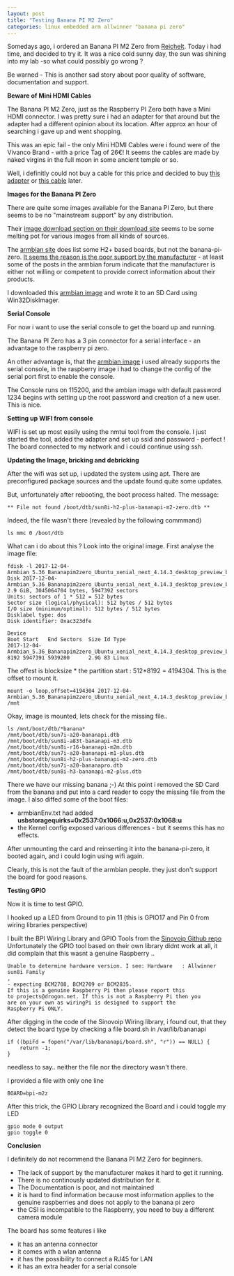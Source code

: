 ```yaml
---
layout: post
title: "Testing Banana PI M2 Zero"
categories: linux embedded arm allwinner "banana pi zero"
---
```


Somedays ago, i ordered an Banana PI M2 Zero from [Reichelt][1]. Today i had time, and decided to try it. 
It was a nice cold sunny day, the sun was shining into my lab -so what could possibly go wrong ?

Be warned  - This is another sad story about poor quality of software, documentation and support. 

**Beware of Mini HDMI Cables**

The Banana PI M2 Zero, just as the Raspberry PI Zero both have a Mini HDMI connector. I was pretty sure i had an adapter for that around but the adapter had a different opinion about its location. After approx an hour of searching i gave up and went shopping. 

This was an epic fail - the only Mini HDMI Cables were i found were of the Vivanco Brand - with a price Tag of 26€! 
It seems the cables are made by naked virgins in the full moon in some ancient temple or so. 

Well, i definitly could not buy a cable for this price and decided to buy [this adapter][2] or [this cable][8] later.

**Images for the Banana PI Zero**

There are quite some images available for the Banana PI Zero, but there seems to be no "mainstream support" by any distribution.

Their [image download section on their download site][4]  seems to be some melting pot for various images from all kinds of sources.

The [armbian site][5] does list some H2+ based boards, but not the banana-pi-zero. [It seems the reason is the poor support by the manufacturer][6] - at least some of the posts in the armbian forum indicate that the manufacturer is either not willing or competent to provide correct information about their products. 

I downloaded this [armbian image][3] and wrote it to an SD Card using Win32DiskImager.

**Serial Console**

For now i want to use the serial console to get the board up and running.

The Banana PI Zero has a 3 pin connector for a serial interface - an advantage to the raspberry pi zero. 

An other advantage is, that the [armbian image][3] i used already supports the serial console, in the raspberry image i had to change the config of the serial port first to enable the console.

The Console runs on 115200, and the ambian image with default password 1234 begins with setting up the root password and creation of a new user. This is nice.

**Setting up WIFI from console**

WIFI is set up most easily using the nmtui tool from the console. I just started the tool, added the adapter and set up ssid and password - perfect !
The board connected to my network and i could continue using ssh.


**Updating the Image, bricking and debricking**

After the wifi was set up, i updated the system using apt. There are preconfigured package sources and the update found quite some updates. 

But, unfortunately after rebooting, the boot process halted. The message: 

    ** File not found /boot/dtb/sun8i-h2-plus-bananapi-m2-zero.dtb **
    
Indeed, the file wasn't there (revealed by the following commmand)
   
    ls mmc 0 /boot/dtb 

What can i do about this ? Look into the original image. First analyse the image file:

    fdisk -l 2017-12-04-Armbian_5.36_Bananapim2zero_Ubuntu_xenial_next_4.14.3_desktop_preview_build_by_bpi.img.img
    Disk 2017-12-04-Armbian_5.36_Bananapim2zero_Ubuntu_xenial_next_4.14.3_desktop_preview_build_by_bpi.img.img: 2.9 GiB, 3045064704 bytes, 5947392 sectors
    Units: sectors of 1 * 512 = 512 bytes
    Sector size (logical/physical): 512 bytes / 512 bytes
    I/O size (minimum/optimal): 512 bytes / 512 bytes
    Disklabel type: dos
    Disk identifier: 0xac323dfe

    Device                                                                                                      Boot Start   End Sectors  Size Id Type
    2017-12-04-Armbian_5.36_Bananapim2zero_Ubuntu_xenial_next_4.14.3_desktop_preview_build_by_bpi.img.img       8192 5947391 5939200      2.9G 83 Linux

The offest is blocksize * the partition start : 512*8192 = 4194304. This is the offset to mount it.

    mount -o loop,offset=4194304 2017-12-04-Armbian_5.36_Bananapim2zero_Ubuntu_xenial_next_4.14.3_desktop_preview_build_by_bpi.img.img  /mnt

Okay, image is mounted, lets check for the missing file..
    
    ls /mnt/boot/dtb/*banana*
    /mnt/boot/dtb/sun7i-a20-bananapi.dtb
    /mnt/boot/dtb/sun8i-a83t-bananapi-m3.dtb
    /mnt/boot/dtb/sun8i-r16-bananapi-m2m.dtb
    /mnt/boot/dtb/sun7i-a20-bananapi-m1-plus.dtb
    /mnt/boot/dtb/sun8i-h2-plus-bananapi-m2-zero.dtb
    /mnt/boot/dtb/sun7i-a20-bananapro.dtb
    /mnt/boot/dtb/sun8i-h3-bananapi-m2-plus.dtb
    
There we have our missing banana ;-)
At this point i removed the SD Card from the banana and put into a card reader to copy the missing file from the image.
I also diffed some of the boot files: 

 * armbianEnv.txt had added **usbstoragequirks=0x2537:0x1066:u,0x2537:0x1068:u**
 * the Kernel config exposed various differences - but it seems this has no effects.

After unmounting the card and reinserting it into the banana-pi-zero, it booted again, and i could login using wifi again. 

Clearly, this is not the fault of the armbian people. they just don't support the board for good reasons. 

**Testing GPIO**

Now it is time to test GPIO. 

I hooked up a LED from Ground to pin 11 (this is GPIO17 and Pin 0 from wiring libraries perspective)

I built the BPI Wiring Library and GPIO Tools from the [Sinovoip Github repo][7]
Unfortunately the GPIO tool based on their own library didnt work at all, it did complain that 
this wasnt a genuine Raspberry .. 

    Unable to determine hardware version. I see: Hardware   : Allwinner sun8i Family
    ,
    - expecting BCM2708, BCM2709 or BCM2835.
    If this is a genuine Raspberry Pi then please report this
    to projects@drogon.net. If this is not a Raspberry Pi then you
    are on your own as wiringPi is designed to support the
    Raspberry Pi ONLY.

After digging in the code of the Sinovoip Wiring library, i found out, that they detect the board type by 
checking a file board.sh in /var/lib/bananapi

    if ((bpiFd = fopen("/var/lib/bananapi/board.sh", "r")) == NULL) {
        return -1;
    }
    
needless to say.. neither the file nor the directory wasn't there. 

I provided a file with only one line

    BOARD=bpi-m2z

After this trick, the GPIO Library recognized the Board and i could toggle my LED

    gpio mode 0 output
    gpio toggle 0
    
    
**Conclusion**

I definitely do not recommend the Banana PI M2 Zero for beginners. 
 * The lack of support by the manufacturer makes it hard to get it running.
 * There is no continously updated distribution for it.
 * The Documentation is poor, and not maintained
 * it is hard to find information because most information applies to the genuine raspberries and does not apply to the banana pi zero
 * the CSI is incompatible to the Raspberry, you need to buy a different camera module
 
The board has some features i like
 * it has an antenna connector
 * it comes with a wlan antenna
 * it has the possibility to connect a RJ45 for LAN 
 * it has an extra header for a serial console




  [1]: https://www.reichelt.de/Einplatinen-Computer/BANANA-PI-ZERO/3/index.html?ACTION=3&GROUPID=8242&ARTICLE=218297
  [2]: https://www.reichelt.de/A-V-Adapter-HDMI-/AD-HDMI-MINI/3/index.html?ACTION=3&GROUPID=5385&ARTICLE=103082
  [3]:  http://forum.banana-pi.org/t/bpi-m2-zero-new-image-2017-12-04-armbian-5-36-m2-zero-ubuntu-xenial-next-4-14-3-desktop-preview-buildbybpi/4325
  [4]: http://www.banana-pi.org/downloadall.html
  [5]: https://www.armbian.com/download/
  [6]: https://forum.armbian.com/topic/4801-banana-pi-zero/
  [7]: https://github.com/BPI-SINOVOIP/BPI-WiringPi2
  [8]: https://www.reichelt.de/A-V-Kabel-HDMI-/AK-HDMI-100AC/3/index.html?ACTION=3&GROUPID=3615&ARTICLE=132921
